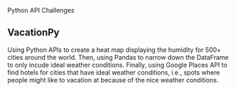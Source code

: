 Python API Challenges

## VacationPy 

Using Python APIs to create a heat map displaying the humidity for 500+ cities around the world. Then, using Pandas to narrow down the DataFrame to only incude ideal weather conditions. Finally, using Google Places API to find hotels for cities that have ideal weather conditions, i.e., spots where people might like to vacation at because of the nice weather conditions.


